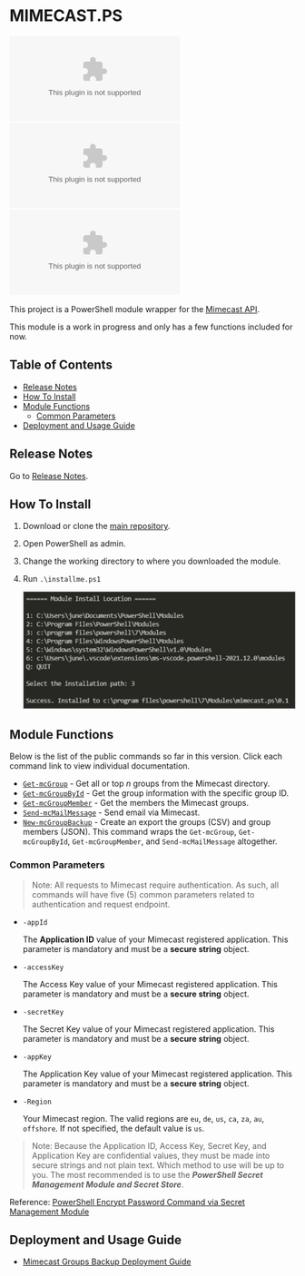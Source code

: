 # MIMECAST.PS

[![GitHub license](https://img.shields.io/github/license/junecastillote/MIMECAST.PS)](https://github.com/junecastillote/MIMECAST.PS/blob/main/LICENSE)
[![GitHub issues](https://img.shields.io/github/issues/junecastillote/MIMECAST.PS)](https://github.com/junecastillote/MIMECAST.PS/issues)
[![GitHub forks](https://img.shields.io/github/forks/junecastillote/MIMECAST.PS)](https://github.com/junecastillote/MIMECAST.PS/network)

 This project is a PowerShell module wrapper for the [Mimecast API](https://integrations.Mimecast.com/documentation/api-overview/).

 This module is a work in progress and only has a few functions included for now.

## Table of Contents<!-- omit in toc -->

- [Release Notes](#release-notes)
- [How To Install](#how-to-install)
- [Module Functions](#module-functions)
  - [Common Parameters](#common-parameters)
- [Deployment and Usage Guide](#deployment-and-usage-guide)

## Release Notes

Go to [Release Notes](release_notes.md).

## How To Install
1. Download or clone the [main repository](https://github.com/junecastillote/MIMECAST.PS).
2. Open PowerShell as admin.
3. Change the working directory to where you downloaded the module.
4. Run `.\installme.ps1`

   ![install01](images/install_01.png)

## Module Functions

Below is the list of the public commands so far in this version. Click each command link to view individual documentation.

* [`Get-mcGroup`](docs/function/Get-mcGroup.md) - Get all or top *n* groups from the Mimecast directory.
* [`Get-mcGroupById`](docs/function/Get-mcGroupById.md) - Get the group information with the specific group ID.
* [`Get-mcGroupMember`](docs/function/Get-mcGroupMember.md) - Get the members the Mimecast groups.
* [`Send-mcMailMessage`](docs/function/Send-mcMailMessage.md) - Send email via Mimecast.
* [`New-mcGroupBackup`](docs/function/New-mcGroupBackup.md) - Create an export the groups (CSV) and group members (JSON). This command wraps the `Get-mcGroup`, `Get-mcGroupById`, `Get-mcGroupMember`, and `Send-mcMailMessage` altogether.

### Common Parameters

> Note: All requests to Mimecast require authentication. As such, all commands will have five (5) common parameters related to authentication and request endpoint.

* `-appId`

  The **Application ID** value of your Mimecast registered application. This parameter is mandatory and must be a **secure string** object.

* `-accessKey`

  The Access Key value of your Mimecast registered application. This parameter is mandatory and must be a **secure string** object.

* `-secretKey`

  The Secret Key value of your Mimecast registered application. This parameter is mandatory and must be a **secure string** object.

* `-appKey`

  The Application Key value of your Mimecast registered application. This parameter is mandatory and must be a **secure string** object.

* `-Region`

  Your Mimecast region. The valid regions are `eu`, `de`, `us`, `ca`, `za`, `au`, `offshore`. If not specified, the default value is `us`.

> Note: Because the Application ID, Access Key, Secret Key, and Application Key are confidential values, they must be made into secure strings and not plain text. Which method to use will be up to you. The most recommended is to use the ***PowerShell Secret Management Module and Secret Store***.

Reference: [PowerShell Encrypt Password Command via Secret Management Module](https://adamtheautomator.com/powershell-encrypt-password)

## Deployment and Usage Guide

* [Mimecast Groups Backup Deployment Guide](docs/guide/MimecastGroupsBackupDeploymentGuide.md)
